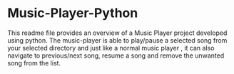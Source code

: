 # Music-Player-Python
This readme file provides an overview of a Music Player project developed using python.
The music-player is able to play/pause a selected song from your selected directory and just like a normal music player , it can also navigate to previous/next song,
resume a song and remove the unwanted song from the list.
